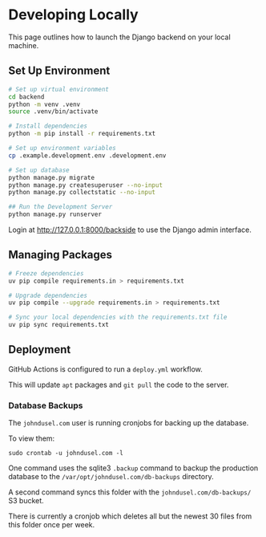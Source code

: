 # Developing Locally

This page outlines how to launch the Django backend on your local machine.

## Set Up Environment

```bash
# Set up virtual environment
cd backend
python -m venv .venv
source .venv/bin/activate

# Install dependencies
python -m pip install -r requirements.txt

# Set up environment variables
cp .example.development.env .development.env

# Set up database
python manage.py migrate
python manage.py createsuperuser --no-input
python manage.py collectstatic --no-input

## Run the Development Server
python manage.py runserver
```

Login at http://127.0.0.1:8000/backside to use the Django admin interface.

## Managing Packages

```bash
# Freeze dependencies
uv pip compile requirements.in > requirements.txt

# Upgrade dependencies
uv pip compile --upgrade requirements.in > requirements.txt

# Sync your local dependencies with the requirements.txt file
uv pip sync requirements.txt
```

## Deployment

GitHub Actions is configured to run a `deploy.yml` workflow.

This will update `apt` packages and `git pull` the code to the server.

### Database Backups

The `johndusel.com` user is running cronjobs for backing up the database.

To view them:

```shell
sudo crontab -u johndusel.com -l
```

One command uses the sqlite3 `.backup` command to backup the production database to the `/var/opt/johndusel.com/db-backups` directory.

A second command syncs this folder with the `johndusel.com/db-backups/` S3 bucket.

There is currently a cronjob which deletes all but the newest 30 files from this folder once per week.
